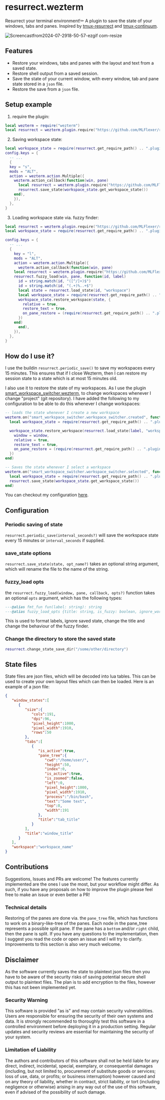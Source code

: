 # resurrect.wezterm
Resurrect your terminal environment!⚰️ A plugin to save the state of your windows, tabs and panes. Inspired by [tmux-resurrect](https://github.com/tmux-plugins/tmux-resurrect) and [tmux-continuum](https://github.com/tmux-plugins/tmux-continuum).

![Screencastfrom2024-07-2918-50-57-ezgif com-resize](https://github.com/user-attachments/assets/640aefea-793c-486d-9579-1a9c8bb4c1fa)

## Features
* Restore your windows, tabs and panes with the layout and text from a saved state.
* Restore shell output from a saved session.
* Save the state of your current window, with every window, tab and pane state stored in a `json` file.
* Restore the save from a `json` file.

## Setup example
1. require the plugin:
```lua
local wezterm = require("wezterm")
local resurrect = wezterm.plugin.require("https://github.com/MLFlexer/resurrect.wezterm")
```

2. Saving workspace state:
```lua
local workspace_state = require(resurrect.get_require_path() .. ".plugin.resurrect.workspace_state")
config.keys = {
  -- ...
  {
  key = "s",
  mods = "ALT",
  action = wezterm.action.Multiple({
    wezterm.action_callback(function(win, pane)
      local resurrect = wezterm.plugin.require("https://github.com/MLFlexer/resurrect.wezterm/")
      resurrect.save_state(workspace_state.get_workspace_state())
    end),
    }),
  },
}
```

3. Loading workspace state via. fuzzy finder:
```lua
local resurrect = wezterm.plugin.require("https://github.com/MLFlexer/resurrect.wezterm")
local workspace_state = require(resurrect.get_require_path() .. ".plugin.resurrect.workspace_state")

config.keys = {
  -- ...
  {
    key = "l",
    mods = "ALT",
    action = wezterm.action.Multiple({
      wezterm.action_callback(function(win, pane)
	local resurrect = wezterm.plugin.require("https://github.com/MLFlexer/resurrect.wezterm/")
	resurrect.fuzzy_load(win, pane, function(id, label)
	  id = string.match(id, "([^/]+)$")
	  id = string.match(id, "(.+)%..+$")
	  local state = resurrect.load_state(id, "workspace")
	  local workspace_state = require(resurrect.get_require_path() .. ".plugin.resurrect.workspace_state")
	  workspace_state.restore_workspace(state, {
	    relative = true,
	    restore_text = true,
	    on_pane_restore = (require(resurrect.get_require_path() .. ".plugin.resurrect.tab_state")).default_on_pane_restore,
	  })
	end)
      end),
    }),
  },
}
```

## How do I use it?
I use the buildin `resurrect.periodic_save()` to save my workspaces every 15 minutes. This ensures that if I close Wezterm, then I can restore my session state to a state which is at most 15 minutes old.


I also use it to restore the state of my workspaces. As I use the plugin [smart_workspace_switcher.wezterm](https://github.com/MLFlexer/smart_workspace_switcher.wezterm), to change workspaces whenever I change "project" (git repository).
I have added the following to my configuration to be able to do this whenever I change workspaces:
```lua
-- loads the state whenever I create a new workspace
wezterm.on("smart_workspace_switcher.workspace_switcher.created", function(window, path, label)
  local workspace_state = require(resurrect.get_require_path() .. ".plugin.resurrect.workspace_state")

  workspace_state.restore_workspace(resurrect.load_state(label, "workspace"), {
    window = window,
    relative = true,
    restore_text = true,
    on_pane_restore = (require(resurrect.get_require_path() .. ".plugin.resurrect.tab_state")).default_on_pane_restore,
  })
end)

-- Saves the state whenever I select a workspace
wezterm.on("smart_workspace_switcher.workspace_switcher.selected", function(window, path, label)
  local workspace_state = require(resurrect.get_require_path() .. ".plugin.resurrect.workspace_state")
  resurrect.save_state(workspace_state.get_workspace_state())
end)
```
You can checkout my configuration [here](https://github.com/MLFlexer/.dotfiles/tree/main/home-manager/config/wezterm).

## Configuration
### Periodic saving of state
`resurrect.periodic_save(interval_seconds?)` will save the workspace state every 15 minutes or `interval_seconds` if supplied.
### save_state options
`resurrect.save_state(state, opt_name?)` takes an optional string argument, which will rename the file to the name of the string.
### fuzzy_load opts
the `resurrect.fuzzy_load(window, pane, callback, opts?)` function takes an optional `opts` argument, which has the following types:
```lua
---@alias fmt_fun fun(label: string): string
---@alias fuzzy_load_opts {title: string, is_fuzzy: boolean, ignore_workspaces: boolean, ignore_tabs: boolean, ignore_windows: boolean, fmt_window: fmt_fun, fmt_workspace: fmt_fun, fmt_tab: fmt_fun }
```
This is used to format labels, ignore saved state, change the title and change the behaviour of the fuzzy finder.
### Change the directory to store the saved state
```lua
resurrect.change_state_save_dir("/some/other/directory")
```

## State files
State files are json files, which will be decoded into lua tables. This can be used to create your own layout files which can then be loaded. Here is an example of a json file:
```json
{
   "window_states":[
      {
         "size":{
            "cols":191,
            "dpi":96,
            "pixel_height":1000,
            "pixel_width":1910,
            "rows":50
         },
         "tabs":[
            {
               "is_active":true,
               "pane_tree":{
                  "cwd":"/home/user/",
                  "height":50,
                  "index":0,
                  "is_active":true,
                  "is_zoomed":false,
                  "left":0,
                  "pixel_height":1000,
                  "pixel_width":1910,
                  "process":"/bin/bash",
                  "text":"Some text",
                  "top":0,
                  "width":191
               },
               "title":"tab_title"
            }
         ],
         "title":"window_title"
      }
   ],
   "workspace":"workspace_name"
}
```


## Contributions
Suggestions, Issues and PRs are welcome! The features currently implemented are the ones I use the most, but your workflow might differ. As such, if you have any proposals on how to improve the plugin please feel free to make an issue or even better a PR!

### Technical details
Restoring of the panes are done via. the `pane_tree` file, which has functions to work on a binary-like-tree of the panes. Each node in the pane_tree represents a possible split pane. If the pane has a `bottom` and/or `right` child, then the pane is split. If you have any questions to the implementation, then I suggest you read the code or open an issue and I will try to clarify. Improvements to this section is also very much welcome.


## Disclaimer
As the software currently saves the state to plaintext json files then you have to be aware of the security risks of saving potential secure shell output to plaintext files. The plan is to add encryption to the files, however this has not been implemented yet.

### Security Warning

This software is provided "as is" and may contain security vulnerabilities. Users are responsible for ensuring the security of their own systems and data. It is strongly recommended to thoroughly test this software in a controlled environment before deploying it in a production setting. Regular updates and security reviews are essential for maintaining the security of your system.

### Limitation of Liability

The authors and contributors of this software shall not be held liable for any direct, indirect, incidental, special, exemplary, or consequential damages (including, but not limited to, procurement of substitute goods or services; loss of use, data, or profits; or business interruption) however caused and on any theory of liability, whether in contract, strict liability, or tort (including negligence or otherwise) arising in any way out of the use of this software, even if advised of the possibility of such damage.

